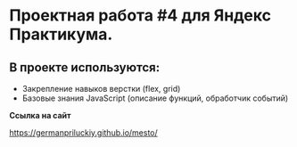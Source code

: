 # Проектная работа #4 для Яндекс Практикума.

## В проекте используются:
* Закрепление навыков верстки (flex, grid)
* Базовые знания JavaScript (описание функций, обработчик событий)

**Ссылка на сайт**

https://germanpriluckiy.github.io/mesto/




